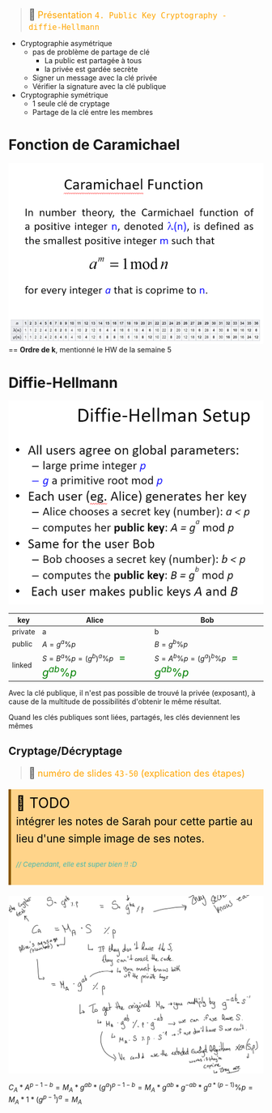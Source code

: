 > <span style="font-size: 1.5em">📖</span> <span style="color: orange; font-size: 1.3em;">Présentation `4. Public Key Cryptography - diffie-Hellmann`</span>

- Cryptographie asymétrique
  - pas de problème de partage de clé
    - La public est partagée à tous
    - la privée est gardée secrète
  - Signer un message avec la clé privée
  - Vérifier la signature avec la clé publique
- Cryptographie symétrique
  - 1 seule clé de cryptage
  - Partage de la clé entre les membres

# Fonction de Caramichael

![](Screen/2022-10-26-10-54-22.png)
== **Ordre de k**, mentionné le HW de la semaine 5



# Diffie-Hellmann

![](Screen/2022-10-26-11-12-27.png)

key | Alice | Bob
---|---|---
private | a | b
public | $A = g^a \% p$ | $B = g^b \% p$
linked | $S = B^a \% p = (g^b)^a \%p$ <span style="color: green;font-size:1.5em">$= g^{ab} \% p$</span> | $S = A^b \% p = (g^a)^b \%p$ <span style="color: green;font-size:1.5em">$= g^{ab} \% p$</span>

Avec la clé publique, il n'est pas possible de trouvé la privée (exposant), à cause de la multitude de possibilités d'obtenir le même résultat.

Quand les clés publiques sont liées, partagés, les clés deviennent les mêmes

## Cryptage/Décryptage

> <span style="font-size: 1.5em">📍</span> <span style="color: orange; font-size: 1.3em;">numéro de slides `43-50` (explication des étapes)</span>



<!-- #region TODO BLOCK --> 
<div style="margin: 20px auto; padding: 10px; background-color: #ffd48a; border-left: 5px solid #8a5700;color: black; font-size: 2em">
<span> 📝 </span>TODO<br>
<span style="font-size: 0.75em">
intégrer les notes de Sarah pour cette partie au lieu d'une simple image de ses notes.

<span style="color: #46b7ae; font-style: italic; font-size: 0.85rem">// Cependant, elle est super bien !! :D</span> 
</span></div>

<!-- #endregion TODO BLOCK -->

![](Screen/2022-10-26-11-23-43.png)


$C_A * A^{p-1-b} = M_A * g^{ab} * (g^a)^{p-1-b} = M_A * g^{ab} * g^{-ab} * g^{a*(p-1)} \% p = M_A * 1 * (g^{p-1})^a = M_A$	